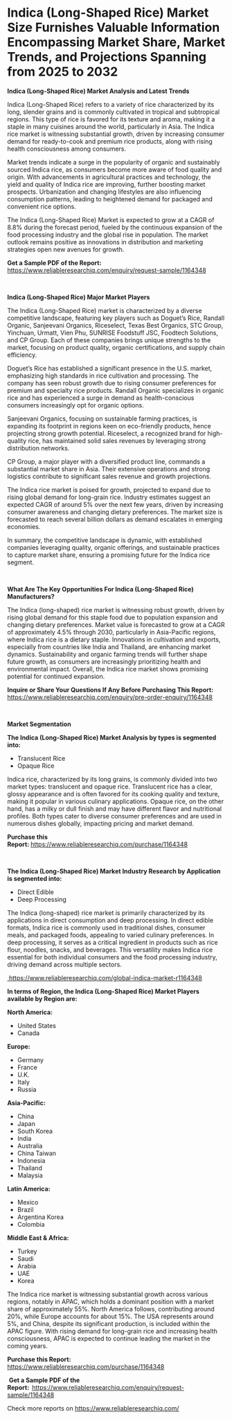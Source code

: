 <p><h1>Indica (Long-Shaped Rice) Market Size Furnishes Valuable Information Encompassing Market Share, Market Trends, and Projections Spanning from 2025 to 2032</h1></p><p><strong>Indica (Long-Shaped Rice) Market Analysis and Latest Trends</strong></p>
<p><p>Indica (Long-Shaped Rice) refers to a variety of rice characterized by its long, slender grains and is commonly cultivated in tropical and subtropical regions. This type of rice is favored for its texture and aroma, making it a staple in many cuisines around the world, particularly in Asia. The Indica rice market is witnessing substantial growth, driven by increasing consumer demand for ready-to-cook and premium rice products, along with rising health consciousness among consumers.</p><p>Market trends indicate a surge in the popularity of organic and sustainably sourced Indica rice, as consumers become more aware of food quality and origin. With advancements in agricultural practices and technology, the yield and quality of Indica rice are improving, further boosting market prospects. Urbanization and changing lifestyles are also influencing consumption patterns, leading to heightened demand for packaged and convenient rice options.</p><p>The Indica (Long-Shaped Rice) Market is expected to grow at a CAGR of 8.8% during the forecast period, fueled by the continuous expansion of the food processing industry and the global rise in population. The market outlook remains positive as innovations in distribution and marketing strategies open new avenues for growth.</p></p>
<p><strong>Get a Sample PDF of the Report:&nbsp;</strong> <a href="https://www.reliableresearchiq.com/enquiry/request-sample/1164348?utm_campaign=3318&utm_medium=2&utm_source=Github&utm_content=ia&utm_term=07042025&utm_id=indica-long-shaped-rice">https://www.reliableresearchiq.com/enquiry/request-sample/1164348</a></p>
<p>&nbsp;</p>
<p><strong>Indica (Long-Shaped Rice) Major Market Players</strong></p>
<p><p>The Indica (Long-Shaped Rice) market is characterized by a diverse competitive landscape, featuring key players such as Doguet’s Rice, Randall Organic, Sanjeevani Organics, Riceselect, Texas Best Organics, STC Group, Yinchuan, Urmatt, Vien Phu, SUNRISE Foodstuff JSC, Foodtech Solutions, and CP Group. Each of these companies brings unique strengths to the market, focusing on product quality, organic certifications, and supply chain efficiency.</p><p>Doguet’s Rice has established a significant presence in the U.S. market, emphasizing high standards in rice cultivation and processing. The company has seen robust growth due to rising consumer preferences for premium and specialty rice products. Randall Organic specializes in organic rice and has experienced a surge in demand as health-conscious consumers increasingly opt for organic options. </p><p>Sanjeevani Organics, focusing on sustainable farming practices, is expanding its footprint in regions keen on eco-friendly products, hence projecting strong growth potential. Riceselect, a recognized brand for high-quality rice, has maintained solid sales revenues by leveraging strong distribution networks.</p><p>CP Group, a major player with a diversified product line, commands a substantial market share in Asia. Their extensive operations and strong logistics contribute to significant sales revenue and growth projections.</p><p>The Indica rice market is poised for growth, projected to expand due to rising global demand for long-grain rice. Industry estimates suggest an expected CAGR of around 5% over the next few years, driven by increasing consumer awareness and changing dietary preferences. The market size is forecasted to reach several billion dollars as demand escalates in emerging economies.</p><p>In summary, the competitive landscape is dynamic, with established companies leveraging quality, organic offerings, and sustainable practices to capture market share, ensuring a promising future for the Indica rice segment.</p></p>
<p>&nbsp;</p>
<p><strong>What Are The Key Opportunities For Indica (Long-Shaped Rice) Manufacturers?</strong></p>
<p><p>The Indica (long-shaped) rice market is witnessing robust growth, driven by rising global demand for this staple food due to population expansion and changing dietary preferences. Market value is forecasted to grow at a CAGR of approximately 4.5% through 2030, particularly in Asia-Pacific regions, where Indica rice is a dietary staple. Innovations in cultivation and exports, especially from countries like India and Thailand, are enhancing market dynamics. Sustainability and organic farming trends will further shape future growth, as consumers are increasingly prioritizing health and environmental impact. Overall, the Indica rice market shows promising potential for continued expansion.</p></p>
<p><strong>Inquire or Share Your Questions If Any Before Purchasing This Report:</strong> <a href="https://www.reliableresearchiq.com/enquiry/pre-order-enquiry/1164348?utm_campaign=3318&utm_medium=2&utm_source=Github&utm_content=ia&utm_term=07042025&utm_id=indica-long-shaped-rice">https://www.reliableresearchiq.com/enquiry/pre-order-enquiry/1164348</a></p>
<p>&nbsp;</p>
<p><strong>Market Segmentation</strong></p>
<p><strong>The Indica (Long-Shaped Rice) Market Analysis by types is segmented into:</strong></p>
<p><ul><li>Translucent Rice</li><li>Opaque Rice</li></ul></p>
<p><p>Indica rice, characterized by its long grains, is commonly divided into two market types: translucent and opaque rice. Translucent rice has a clear, glossy appearance and is often favored for its cooking quality and texture, making it popular in various culinary applications. Opaque rice, on the other hand, has a milky or dull finish and may have different flavor and nutritional profiles. Both types cater to diverse consumer preferences and are used in numerous dishes globally, impacting pricing and market demand.</p></p>
<p><strong>Purchase this Report:&nbsp;</strong><a href="https://www.reliableresearchiq.com/purchase/1164348?utm_campaign=3318&utm_medium=2&utm_source=Github&utm_content=ia&utm_term=07042025&utm_id=indica-long-shaped-rice">https://www.reliableresearchiq.com/purchase/1164348</a></p>
<p>&nbsp;</p>
<p><strong>The Indica (Long-Shaped Rice) Market Industry Research by Application is segmented into:</strong></p>
<p><ul><li>Direct Edible</li><li>Deep Processing</li></ul></p>
<p><p>The Indica (long-shaped) rice market is primarily characterized by its applications in direct consumption and deep processing. In direct edible formats, Indica rice is commonly used in traditional dishes, consumer meals, and packaged foods, appealing to varied culinary preferences. In deep processing, it serves as a critical ingredient in products such as rice flour, noodles, snacks, and beverages. This versatility makes Indica rice essential for both individual consumers and the food processing industry, driving demand across multiple sectors.</p></p>
<p><a href="https://www.reliableresearchiq.com/global-indica-market-r1164348?utm_campaign=3318&utm_medium=2&utm_source=Github&utm_content=ia&utm_term=07042025&utm_id=indica-long-shaped-rice">&nbsp;https://www.reliableresearchiq.com/global-indica-market-r1164348</a></p>
<p><strong>In terms of Region, the Indica (Long-Shaped Rice) Market Players available by Region are:</strong></p>
<p>
    <p> <strong> North America: </strong>
        <ul>
            <li>United States</li>
            <li>Canada</li>
        </ul>
        </p> 
    <p> <strong> Europe: </strong>
        <ul>
            <li>Germany</li>
            <li>France</li>
            <li>U.K.</li>
            <li>Italy</li>
            <li>Russia</li>
        </ul>
        </p> 
    <p> <strong> Asia-Pacific: </strong>
        <ul>
            <li>China</li>
            <li>Japan</li>
            <li>South Korea</li>
            <li>India</li>
            <li>Australia</li>
            <li>China Taiwan</li>
            <li>Indonesia</li>
            <li>Thailand</li>
            <li>Malaysia</li>
        </ul>
        </p> 
    <p> <strong> Latin America: </strong>
        <ul>
            <li>Mexico</li>
            <li>Brazil</li>
            <li>Argentina Korea</li>
            <li>Colombia</li>
        </ul>
        </p> 
    <p> <strong> Middle East & Africa: </strong>
        <ul>
            <li>Turkey</li>
            <li>Saudi</li>
            <li>Arabia</li>
            <li>UAE</li>
            <li>Korea</li>
        </ul>
    </p>
    </p>
<p><p>The Indica rice market is witnessing substantial growth across various regions, notably in APAC, which holds a dominant position with a market share of approximately 55%. North America follows, contributing around 20%, while Europe accounts for about 15%. The USA represents around 5%, and China, despite its significant production, is included within the APAC figure. With rising demand for long-grain rice and increasing health consciousness, APAC is expected to continue leading the market in the coming years.</p></p>
<p><strong>Purchase this Report: </strong><a href="https://www.reliableresearchiq.com/purchase/1164348?utm_campaign=3318&utm_medium=2&utm_source=Github&utm_content=ia&utm_term=07042025&utm_id=indica-long-shaped-rice">https://www.reliableresearchiq.com/purchase/1164348</a></p>
<p>&nbsp;<strong>Get a Sample PDF of the Report:&nbsp;&nbsp;</strong><a href="https://www.reliableresearchiq.com/enquiry/request-sample/1164348?utm_campaign=3318&utm_medium=2&utm_source=Github&utm_content=ia&utm_term=07042025&utm_id=indica-long-shaped-rice">https://www.reliableresearchiq.com/enquiry/request-sample/1164348</a></p>
<p><strong></strong></p>
<p>Check more reports on <a href="https://www.reliableresearchiq.com/?utm_campaign=3318&utm_medium=2&utm_source=Github&utm_content=ia&utm_term=07042025&utm_id=indica-long-shaped-rice">https://www.reliableresearchiq.com/</a></p>
